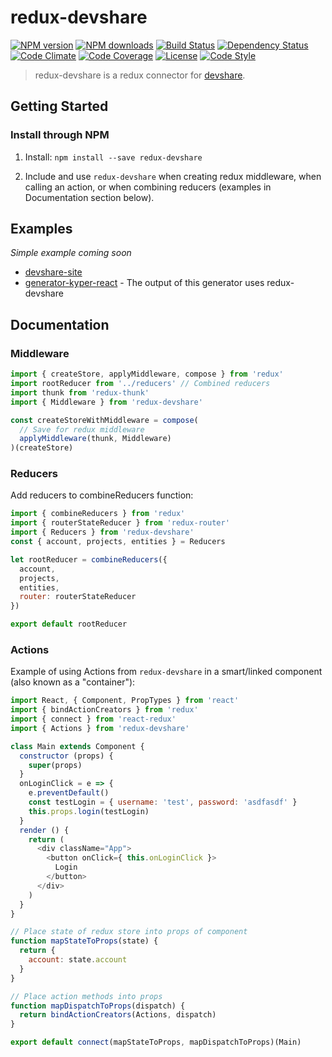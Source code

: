 # redux-devshare

[![NPM version][npm-image]][npm-url]
[![NPM downloads][npm-downloads-image]][npm-url]
[![Build Status][travis-image]][travis-url]
[![Dependency Status][daviddm-image]][daviddm-url]
[![Code Climate][climate-image]][climate-url]
[![Code Coverage][coverage-image]][coverage-url]
[![License][license-image]][license-url]
[![Code Style][code-style-image]][code-style-url]

>redux-devshare is a redux connector for [devshare](https://github.com/KyperTech/devshare).

## Getting Started

### Install through NPM

1. Install: `npm install --save redux-devshare`

2. Include and use `redux-devshare` when creating redux middleware, when calling an action, or when combining reducers (examples in Documentation section below).

## Examples

*Simple example coming soon*

* [devshare-site](https://github.com/KyperTech/devshare-site)
* [generator-kyper-react](https://github.com/KyperTech/generator-kyper-react) - The output of this generator uses redux-devshare

## Documentation

### Middleware

```javascript
import { createStore, applyMiddleware, compose } from 'redux'
import rootReducer from '../reducers' // Combined reducers
import thunk from 'redux-thunk'
import { Middleware } from 'redux-devshare'

const createStoreWithMiddleware = compose(
  // Save for redux middleware
  applyMiddleware(thunk, Middleware)
)(createStore)
```

### Reducers

Add reducers to combineReducers function:

```javascript
import { combineReducers } from 'redux'
import { routerStateReducer } from 'redux-router'
import { Reducers } from 'redux-devshare'
const { account, projects, entities } = Reducers

let rootReducer = combineReducers({
  account,
  projects,
  entities,
  router: routerStateReducer
})

export default rootReducer
```

### Actions

Example of using Actions from `redux-devshare` in a smart/linked component (also known as a "container"):

```javascript
import React, { Component, PropTypes } from 'react'
import { bindActionCreators } from 'redux'
import { connect } from 'react-redux'
import { Actions } from 'redux-devshare'

class Main extends Component {
  constructor (props) {
    super(props)
  }
  onLoginClick = e => {
    e.preventDefault()
    const testLogin = { username: 'test', password: 'asdfasdf' }
    this.props.login(testLogin)
  }
  render () {
    return (
      <div className="App">
        <button onClick={ this.onLoginClick }>
          Login
        </button>
      </div>
    )
  }
}

// Place state of redux store into props of component
function mapStateToProps(state) {
  return {
    account: state.account
  }
}

// Place action methods into props
function mapDispatchToProps(dispatch) {
  return bindActionCreators(Actions, dispatch)
}

export default connect(mapStateToProps, mapDispatchToProps)(Main)

```


[npm-image]: https://img.shields.io/npm/v/redux-devshare.svg?style=flat-square
[npm-url]: https://npmjs.org/package/redux-devshare
[npm-downloads-image]: https://img.shields.io/npm/dm/redux-devshare.svg?style=flat-square
[travis-image]: https://img.shields.io/travis/KyperTech/redux-devshare/master.svg?style=flat-square
[travis-url]: https://travis-ci.org/KyperTech/redux-devshare
[daviddm-image]: https://img.shields.io/david/KyperTech/redux-devshare.svg?style=flat-square
[daviddm-url]: https://david-dm.org/KyperTech/redux-devshare
[climate-image]: https://img.shields.io/codeclimate/github/KyperTech/redux-devshare.svg?style=flat-square
[climate-url]: https://codeclimate.com/github/KyperTech/redux-devshare
[coverage-image]: https://img.shields.io/codeclimate/coverage/github/KyperTech/redux-devshare.svg?style=flat-square
[coverage-url]: https://codeclimate.com/github/KyperTech/redux-devshare
[license-image]: https://img.shields.io/npm/l/redux-devshare.svg?style=flat-square
[license-url]: https://github.com/KyperTech/redux-devshare/blob/master/LICENSE
[code-style-image]: https://img.shields.io/badge/code%20style-standard-brightgreen.svg?style=flat-square
[code-style-url]: http://standardjs.com/
